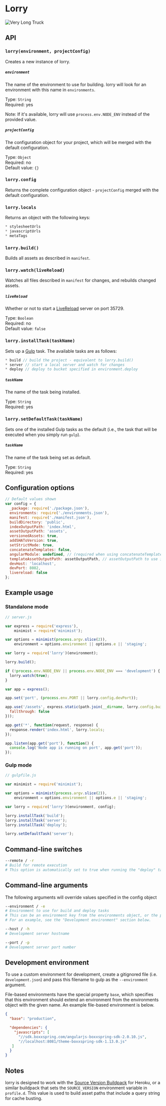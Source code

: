 # Lorry

![Very Long Truck](https://media.giphy.com/media/yQ3dHjhGpI98Y/giphy.gif)

## API

### `lorry(environment, projectConfig)`

Creates a new instance of lorry.

##### `environment`

The name of the environment to use for building. lorry will look for an environment with this name in `environments`.

Type: `String`  
Required: yes

Note: If it's available, lorry will use `process.env.NODE_ENV` instead of the provided value.

##### `projectConfig`

The configuration object for your project, which will be merged with the default configuration.

Type: `Object`  
Required: no  
Default value: `{}`

### `lorry.config`

Returns the complete configuration object - `projectConfig` merged with the default configuration.

### `lorry.locals`

Returns an object with the following keys:

```js
* stylesheetUrls
* javascriptUrls
* metaTags
```

### `lorry.build()`

Builds all assets as described in `manifest`.

### `lorry.watch(liveReload)`

Watches all files described in `manifest` for changes, and rebuilds changed assets.

##### `liveReload`

Whether or not to start a [LiveReload](http://livereload.com/) server on port 35729.

Type: `Boolean`  
Required: no  
Default value: `false`

### `lorry.installTask(taskName)`

Sets up a [Gulp](https://github.com/gulpjs/gulp) task. The available tasks are as follows:

```js
* build // build the project - equivalent to lorry.build()
* server // start a local server and watch for changes
* deploy // deploy to bucket specified in environment.deploy
```

##### `taskName`

The name of the task being installed.

Type: `String`  
Required: yes  

### `lorry.setDefaultTask(taskName)`

Sets one of the installed Gulp tasks as the default (i.e., the task that will be executed when you simply run `gulp`).

##### `taskName`

The name of the task being set as default.

Type: `String`  
Required: yes  

## Configuration options

```js
// Default values shown
var config = {
  _package: require('./package.json'),
  environments: require('./environments.json'),
  manifest: require('./manifest.json'),
  buildDirectory: 'public',
  indexOutputPath: 'index.html',
  assetOutputPath: 'assets',
  versionedAssets: true,
  addSHAToVersion: true,
  setStrictMode: true,
  concatenateTemplates: false,
  angularModule: undefined, // (required when using concatenateTemplates)
  templateAssetOutputPath: assetOutputPath, // assetOutputPath to use in concatenated templates
  devHost: 'localhost',
  devPort: 8082,
  livereload: false
};
```

## Example usage

### Standalone mode

```js
// server.js

var express = require('express'),
    minimist = require('minimist');

var options = minimist(process.argv.slice(2)),
    environment = options.environment || options.e || 'staging';

var lorry = require('lorry')(environment);

lorry.build();

if (!process.env.NODE_ENV || process.env.NODE_ENV === 'development') {
  lorry.watch(true);
}

var app = express();

app.set('port', (process.env.PORT || lorry.config.devPort));

app.use('/assets', express.static(path.join(__dirname, lorry.config.buildDirectory, lorry.config.assetOutputPath), {
  fallthrough: false
}));

app.get('*', function(request, response) {
  response.render('index.html', lorry.locals;
});

app.listen(app.get('port'), function() {
  console.log('Node app is running on port', app.get('port'));
});

```

### Gulp mode

```js
// gulpfile.js

var minimist = require('minimist');

var options = minimist(process.argv.slice(2)),
    environment = options.environment || options.e || 'staging';

var lorry = require('lorry')(environment, config);

lorry.installTask('build');
lorry.installTask('server');
lorry.installTask('deploy');

lorry.setDefaultTask('server');
```

## Command-line switches

```sh
--remote / -r
# Build for remote execution
# This option is automatically set to true when running the "deploy" task or when NODE_ENV is set to something other than "development"
```

## Command-line arguments

The following arguments will override values specified in the config object

```sh
--environment / -e
# Environment to use for build and deploy tasks
# This can be an environment key from the environments object, or the path to a file that contains a complete environment object.
# For an example, see the "Development environment" section below.
```

```sh
--host / -h
# Development server hostname
```

```sh
--port / -p
# Development server port number
```

## Development environment

To use a custom environment for development, create a gitignored file (i.e. `development.json`) and pass this filename to gulp as the `--environment` argument.

File-based environments have the special property `base`, which specifies that this environment should extend an environment from the environments object with the given name. An example file-based environment is below.

```json
{
  "base": "production",

  "dependencies": {
    "javascripts": [
      "//sdk.boxxspring.com/angularjs-boxxspring-sdk-2.0.10.js",
      "//localhost:8081/theme-boxxspring-sdk-1.13.0.js"
   ]
  }
}
```

## Notes

lorry is designed to work with the [Source Version Buildpack](https://elements.heroku.com/buildpacks/ianpurvis/heroku-buildpack-version) for Heroku, or a similar buildpack that sets the `SOURCE_VERSION` environment variable in `profile.d`. This value is used to build asset paths that include a query string for cache busting.
